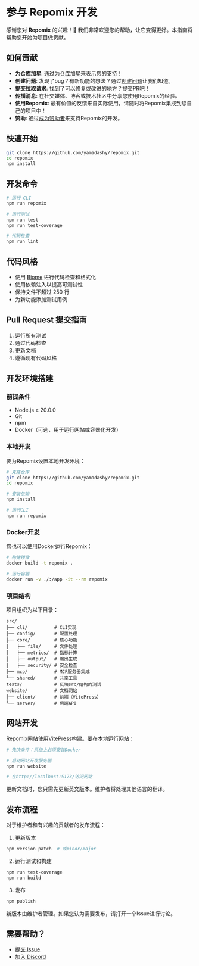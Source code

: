 # 参与 Repomix 开发

感谢您对 **Repomix** 的兴趣！🚀 我们非常欢迎您的帮助，让它变得更好。本指南将帮助您开始为项目做贡献。

## 如何贡献

- **为仓库加星**: 通过[为仓库加星](https://github.com/yamadashy/repomix)来表示您的支持！
- **创建问题**: 发现了bug？有新功能的想法？通过[创建问题](https://github.com/yamadashy/repomix/issues)让我们知道。
- **提交拉取请求**: 找到了可以修复或改进的地方？提交PR吧！
- **传播消息**: 在社交媒体、博客或技术社区中分享您使用Repomix的经验。
- **使用Repomix**: 最有价值的反馈来自实际使用，请随时将Repomix集成到您自己的项目中！
- **赞助**: 通过[成为赞助者](https://github.com/sponsors/yamadashy)来支持Repomix的开发。

## 快速开始

```bash
git clone https://github.com/yamadashy/repomix.git
cd repomix
npm install
```

## 开发命令

```bash
# 运行 CLI
npm run repomix

# 运行测试
npm run test
npm run test-coverage

# 代码检查
npm run lint
```

## 代码风格

- 使用 [Biome](https://biomejs.dev/) 进行代码检查和格式化
- 使用依赖注入以提高可测试性
- 保持文件不超过 250 行
- 为新功能添加测试用例

## Pull Request 提交指南

1. 运行所有测试
2. 通过代码检查
3. 更新文档
4. 遵循现有代码风格

## 开发环境搭建

### 前提条件

- Node.js ≥ 20.0.0
- Git
- npm
- Docker（可选，用于运行网站或容器化开发）

### 本地开发

要为Repomix设置本地开发环境：

```bash
# 克隆仓库
git clone https://github.com/yamadashy/repomix.git
cd repomix

# 安装依赖
npm install

# 运行CLI
npm run repomix
```

### Docker开发

您也可以使用Docker运行Repomix：

```bash
# 构建镜像
docker build -t repomix .

# 运行容器
docker run -v ./:/app -it --rm repomix
```

### 项目结构

项目组织为以下目录：

```
src/
├── cli/          # CLI实现
├── config/       # 配置处理
├── core/         # 核心功能
│   ├── file/     # 文件处理
│   ├── metrics/  # 指标计算
│   ├── output/   # 输出生成
│   ├── security/ # 安全检查
├── mcp/          # MCP服务器集成
└── shared/       # 共享工具
tests/            # 反映src/结构的测试
website/          # 文档网站
├── client/       # 前端（VitePress）
└── server/       # 后端API
```

## 网站开发

Repomix网站使用[VitePress](https://vitepress.dev/)构建。要在本地运行网站：

```bash
# 先决条件：系统上必须安装Docker

# 启动网站开发服务器
npm run website

# 在http://localhost:5173/访问网站
```

更新文档时，您只需先更新英文版本。维护者将处理其他语言的翻译。

## 发布流程

对于维护者和有兴趣的贡献者的发布流程：

1. 更新版本
```bash
npm version patch  # 或minor/major
```

2. 运行测试和构建
```bash
npm run test-coverage
npm run build
```

3. 发布
```bash
npm publish
```

新版本由维护者管理。如果您认为需要发布，请打开一个Issue进行讨论。

## 需要帮助？

- [提交 Issue](https://github.com/yamadashy/repomix/issues)
- [加入 Discord](https://discord.gg/wNYzTwZFku)
